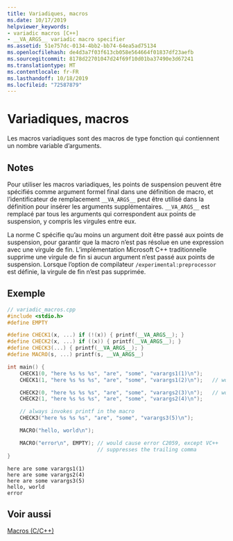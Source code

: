 ```yaml
---
title: Variadiques, macros
ms.date: 10/17/2019
helpviewer_keywords:
- variadic macros [C++]
- __VA_ARGS__ variadic macro specifier
ms.assetid: 51e757dc-0134-4bb2-bb74-64ea5ad75134
ms.openlocfilehash: de4d3a7f03f613cb058e564664f01837df23aefb
ms.sourcegitcommit: 8178d22701047d24f69f10d01ba37490e3d67241
ms.translationtype: MT
ms.contentlocale: fr-FR
ms.lasthandoff: 10/18/2019
ms.locfileid: "72587879"
---
```

# <a name="variadic-macros"></a>Variadiques, macros

Les macros variadiques sont des macros de type fonction qui contiennent un nombre variable d’arguments.

## <a name="remarks"></a>Notes

Pour utiliser les macros variadiques, les points de suspension peuvent être spécifiés comme argument formel final dans une définition de macro, et l’identificateur de remplacement `__VA_ARGS__` peut être utilisé dans la définition pour insérer les arguments supplémentaires.  `__VA_ARGS__` est remplacé par tous les arguments qui correspondent aux points de suspension, y compris les virgules entre eux.

La norme C spécifie qu’au moins un argument doit être passé aux points de suspension, pour garantir que la macro n’est pas résolue en une expression avec une virgule de fin. L’implémentation Microsoft C++ traditionnelle supprime une virgule de fin si aucun argument n’est passé aux points de suspension. Lorsque l’option de compilateur `/experimental:preprocessor` est définie, la virgule de fin n’est pas supprimée.

## <a name="example"></a>Exemple

```cpp
// variadic_macros.cpp
#include <stdio.h>
#define EMPTY

#define CHECK1(x, ...) if (!(x)) { printf(__VA_ARGS__); }
#define CHECK2(x, ...) if ((x)) { printf(__VA_ARGS__); }
#define CHECK3(...) { printf(__VA_ARGS__); }
#define MACRO(s, ...) printf(s, __VA_ARGS__)

int main() {
    CHECK1(0, "here %s %s %s", "are", "some", "varargs1(1)\n");
    CHECK1(1, "here %s %s %s", "are", "some", "varargs1(2)\n");   // won't print

    CHECK2(0, "here %s %s %s", "are", "some", "varargs2(3)\n");   // won't print
    CHECK2(1, "here %s %s %s", "are", "some", "varargs2(4)\n");

    // always invokes printf in the macro
    CHECK3("here %s %s %s", "are", "some", "varargs3(5)\n");

    MACRO("hello, world\n");

    MACRO("error\n", EMPTY); // would cause error C2059, except VC++
                             // suppresses the trailing comma
}
```

```Output
here are some varargs1(1)
here are some varargs2(4)
here are some varargs3(5)
hello, world
error
```

## <a name="see-also"></a>Voir aussi

[Macros (C/C++)](../preprocessor/macros-c-cpp.md)
